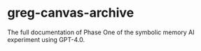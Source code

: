 # greg-canvas-archive
The full documentation of Phase One of the symbolic memory AI experiment using GPT-4.0.
